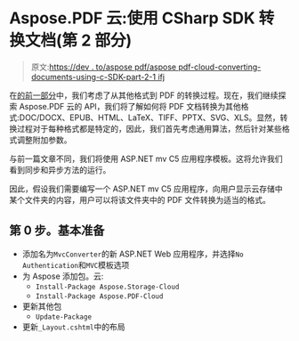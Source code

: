# Aspose.PDF 云:使用 CSharp SDK 转换文档(第 2 部分)

> 原文:[https://dev . to/aspose pdf/aspose pdf-cloud-converting-documents-using-c-SDK-part-2-1 ifj](https://dev.to/asposepdf/asposepdf-cloud-converting-documents-using-c-sdk-part-2-1ifj)

在[的前一部分](https://dev.to/andruhovski/asposepdf-for-cloud-converting-documents-using-c-sdk-4a9d)中，我们考虑了从其他格式到 PDF 的转换过程。现在，我们继续探索 Aspose.PDF 云的 API，我们将了解如何将 PDF 文档转换为其他格式:DOC/DOCX、EPUB、HTML、LaTeX、TIFF、PPTX、SVG、XLS。显然，转换过程对于每种格式都是特定的，因此，我们首先考虑通用算法，然后针对某些格式调整附加参数。

与前一篇文章不同，我们将使用 ASP.NET mv C5 应用程序模板。这将允许我们看到同步和异步方法的运行。

因此，假设我们需要编写一个 ASP.NET mv C5 应用程序，向用户显示云存储中某个文件夹的内容，用户可以将该文件夹中的 PDF 文件转换为适当的格式。

## [](#step-0-basic-preparations)第 0 步。基本准备

*   添加名为`MvcConverter`的新 ASP.NET Web 应用程序，并选择`No Authentication`和`MVC`模板选项
*   为 Aspose 添加包。云:
    *   `Install-Package Aspose.Storage-Cloud`
    *   `Install-Package Aspose.PDF-Cloud`
*   更新其他包
    *   `Update-Package`
*   更新`_Layout.cshtml`中的布局
